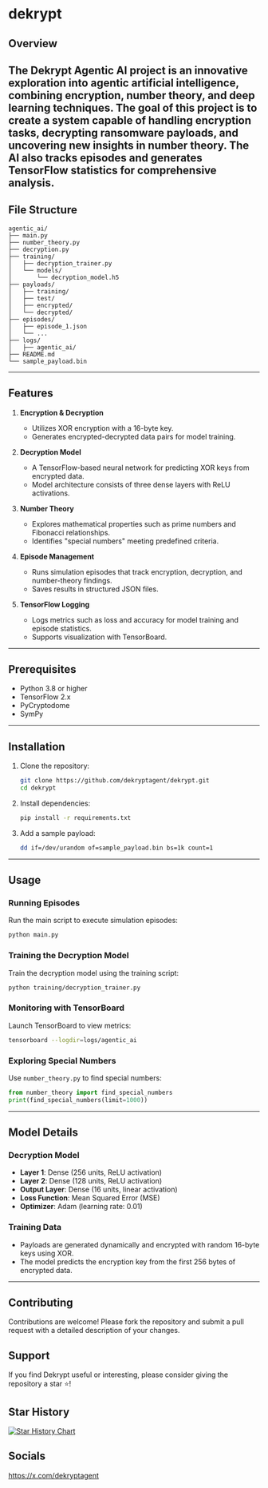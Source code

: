 # dekrypt
## Overview
The Dekrypt Agentic AI project is an innovative exploration into agentic artificial intelligence, combining encryption, number theory, and deep learning techniques. The goal of this project is to create a system capable of handling encryption tasks, decrypting ransomware payloads, and uncovering new insights in number theory. The AI also tracks episodes and generates TensorFlow statistics for comprehensive analysis.
---
## File Structure
```
agentic_ai/
├── main.py                
├── number_theory.py      
├── decryption.py          
├── training/
│   ├── decryption_trainer.py  
│   └── models/
│       └── decryption_model.h5 
├── payloads/
│   ├── training/          
│   ├── test/              
│   ├── encrypted/         
│   └── decrypted/         
├── episodes/
│   ├── episode_1.json     
│   └── ...                
├── logs/
│   ├── agentic_ai/        
├── README.md              
└── sample_payload.bin     
```
---

## Features

1. **Encryption & Decryption**
   - Utilizes XOR encryption with a 16-byte key.
   - Generates encrypted-decrypted data pairs for model training.

2. **Decryption Model**
   - A TensorFlow-based neural network for predicting XOR keys from encrypted data.
   - Model architecture consists of three dense layers with ReLU activations.

3. **Number Theory**
   - Explores mathematical properties such as prime numbers and Fibonacci relationships.
   - Identifies "special numbers" meeting predefined criteria.

4. **Episode Management**
   - Runs simulation episodes that track encryption, decryption, and number-theory findings.
   - Saves results in structured JSON files.

5. **TensorFlow Logging**
   - Logs metrics such as loss and accuracy for model training and episode statistics.
   - Supports visualization with TensorBoard.

---

## Prerequisites

- Python 3.8 or higher
- TensorFlow 2.x
- PyCryptodome
- SymPy

---

## Installation

1. Clone the repository:
   ```bash
   git clone https://github.com/dekryptagent/dekrypt.git
   cd dekrypt
   ```

2. Install dependencies:
   ```bash
   pip install -r requirements.txt
   ```

3. Add a sample payload:
   ```bash
   dd if=/dev/urandom of=sample_payload.bin bs=1k count=1
   ```

---

## Usage

### Running Episodes
Run the main script to execute simulation episodes:
```bash
python main.py
```

### Training the Decryption Model
Train the decryption model using the training script:
```bash
python training/decryption_trainer.py
```

### Monitoring with TensorBoard
Launch TensorBoard to view metrics:
```bash
tensorboard --logdir=logs/agentic_ai
```

### Exploring Special Numbers
Use `number_theory.py` to find special numbers:
```python
from number_theory import find_special_numbers
print(find_special_numbers(limit=1000))
```

---

## Model Details

### Decryption Model
- **Layer 1**: Dense (256 units, ReLU activation)
- **Layer 2**: Dense (128 units, ReLU activation)
- **Output Layer**: Dense (16 units, linear activation)
- **Loss Function**: Mean Squared Error (MSE)
- **Optimizer**: Adam (learning rate: 0.01)

### Training Data
- Payloads are generated dynamically and encrypted with random 16-byte keys using XOR.
- The model predicts the encryption key from the first 256 bytes of encrypted data.

---

## Contributing

Contributions are welcome! Please fork the repository and submit a pull request with a detailed description of your changes.

## Support

If you find Dekrypt useful or interesting, please consider giving the repository a star ⭐!

## Star History

[![Star History Chart](https://api.star-history.com/svg?repos=dekryptagent/dekrypt&type=Date)](https://star-history.com/#dekryptagent/dekrypt&Date)

## Socials

https://x.com/dekryptagent
